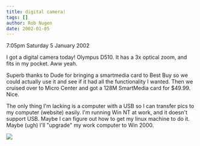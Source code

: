 ```yaml
---
title: digital camera!
tags: []
author: Rob Nugen
date: 2002-01-05
---
```


<p class=date>7:05pm Saturday 5 January 2002</p>

<p>I got a digital camera today!  Olympus D510.  It
has a 3x optical zoom, and fits in my pocket.  Aww
yeah.</p>

<p>Superb thanks to Dude for bringing a smartmedia
card to Best Buy so we could actually use it and see
if it had all the functionality I wanted.  Then we
cruised over to Micro Center and got a 128M SmartMedia
card for $49.99.  Nice.</p>

<p>The only thing I'm lacking is a computer with a USB
so I can transfer pics to my computer (website)
easily.  I'm running Win NT at work, and it doesn't
support USB.  Maybe I can figure out how to get my
linux machine to do it.  Maybe (ugh) I'll "upgrade" my
work computer to Win 2000.</p>

<p><img src="/images/rob/wL-ROB.gif"/></p>
